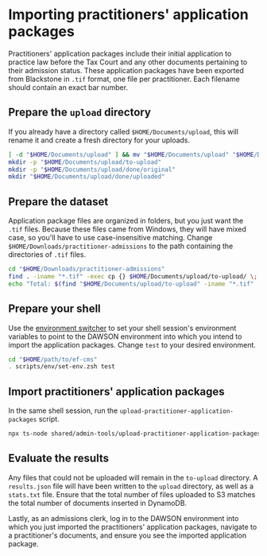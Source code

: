 # Importing practitioners' application packages

Practitioners' application packages include their initial application to practice law before the Tax Court and any other documents pertaining to their admission status. These application packages have been exported from Blackstone in `.tif` format, one file per practitioner. Each filename should contain an exact bar number.

## Prepare the `upload` directory

If you already have a directory called `$HOME/Documents/upload`, this will rename it and create a fresh directory for your uploads.

```bash
[ -d "$HOME/Documents/upload" ] && mv "$HOME/Documents/upload" "$HOME/Documents/upload-bak-$(date +%s)"
mkdir -p "$HOME/Documents/upload/to-upload"
mkdir -p "$HOME/Documents/upload/done/original"
mkdir "$HOME/Documents/upload/done/uploaded"
```

## Prepare the dataset

Application package files are organized in folders, but you just want the `.tif` files. Because these files came from Windows, they will have mixed case, so you'll have to use case-insensitive matching. Change `$HOME/Downloads/practitioner-admissions` to the path containing the directories of `.tif` files.

```bash
cd "$HOME/Downloads/practitioner-admissions"
find . -iname "*.tif" -exec cp {} $HOME/Documents/upload/to-upload/ \;
echo "Total: $(find "$HOME/Documents/upload/to-upload" -iname "*.tif" | wc -l)"
```

## Prepare your shell

Use the [environment switcher](/scripts/env/environment-switcher.md) to set your shell session's environment variables to point to the DAWSON environment into which you intend to import the application packages. Change `test` to your desired environment.

```bash
cd "$HOME/path/to/ef-cms"
. scripts/env/set-env.zsh test
```

## Import practitioners' application packages

In the same shell session, run the `upload-practitioner-application-packages` script.

```bash
npx ts-node shared/admin-tools/upload-practitioner-application-packages.js > "$HOME/Documents/upload/stats-$(date +%s).txt"
```

## Evaluate the results

Any files that could not be uploaded will remain in the `to-upload` directory. A `results.json` file will have been written to the `upload` directory, as well as a `stats.txt` file. Ensure that the total number of files uploaded to S3 matches the total number of documents inserted in DynamoDB.

Lastly, as an admissions clerk, log in to the DAWSON environment into which you just imported the practitioners' application packages, navigate to a practitioner's documents, and ensure you see the imported application package.

